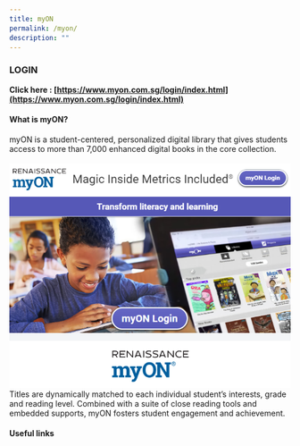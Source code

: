 ```yaml
---
title: myON
permalink: /myon/
description: ""
---
```

### LOGIN

**Click here :    [https://www.myon.com.sg/login/index.html](https://www.myon.com.sg/login/index.html)**

#### What is myON?

myON is a student-centered, personalized digital library that gives students access to more than 7,000 enhanced digital books in the core collection. 
<br><br>
![](/images/Student%20Portals/MyON/myon-header.PNG)
Titles are dynamically matched to each individual student’s interests, grade and reading level. Combined with a suite of close reading tools and embedded supports, myON fosters student engagement and achievement.

#### Useful links
